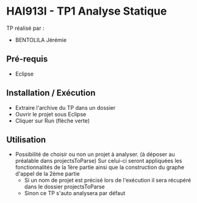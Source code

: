 # HAI913I - TP1 Analyse Statique
TP réalisé par :
- BENTOLILA Jérémie

## Pré-requis

- Eclipse

## Installation / Exécution

- Extraire l'archive du TP dans un dossier 
- Ouvrir le projet sous Eclipse
- Cliquer sur Run (flèche verte)

## Utilisation

- Possibilité de choisir ou non un projet à analyser. (à déposer au préalable dans projectsToParse) Sur celui-ci seront appliquées les fonctionnalités de la 1ère partie ainsi que la construction du graphe d'appel de la 2ème partie
    - Si un nom de projet est précisé lors de l'exécution il sera récupéré dans le dossier projectsToParse
    - Sinon ce TP s'auto analysera par défaut